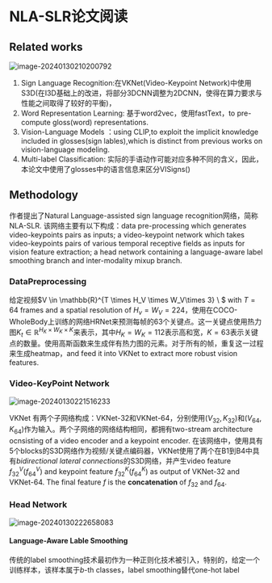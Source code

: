 # NLA-SLR论文阅读

## Related works

![image-20240130210200792](C:\Users\29236\AppData\Roaming\Typora\typora-user-images\image-20240130210200792.png)

1.   Sign Language Recognition:在VKNet(Video-Keypoint Network)中使用S3D(在I3D基础上的改进，将部分3DCNN调整为2DCNN，使得在算力要求与性能之间取得了较好的平衡)，
2.   Word Representation Learning: 基于word2vec，使用fastText，to pre-compute gloss(word) representations.
3.   Vision-Language Models ：using CLIP,to exploit the implicit knowledge included in glosses(sign lables),which is distinct from previous works on vision-language modeling.
4.   Multi-label Classification: 实际的手语动作可能对应多种不同的含义，因此，本论文中使用了glosses中的语言信息来区分VISigns()

## Methodology

作者提出了Natural Language-assisted sign language recognition网络，简称NLA-SLR. 该网络主要有以下构成：data pre-processing which generates video-keypoints pairs as inputs; a video-keypoint network which takes video-keypoints pairs of various temporal receptive fields as inputs for vision feature extraction; a head network containing a language-aware label smoothing branch and inter-modality mixup branch. 



### DataPreprocessing

给定视频$V \in \mathbb{R}^{T \times H_V \times W_V\times 3} \ $ with  $T = 64$ frames and a spatial resolution of $H_v = W_V = 224$，使用在COCO-WholeBody上训练的网络HRNet来预测每帧的63个关键点。这一关键点使用热力图$K_t \in \mathbb{R}^{H_K\times W_K \times K}$来表示，其中$H_K = W_K = 112$表示高和宽，$K = 63$表示关键点的数量。使用高斯函数来生成伴有热力图的元素。对于所有的帧，重复这一过程来生成heatmap，and feed it into VKNet to extract more robust vision features.



### Video-KeyPoint Network

![image-20240130221516233](C:\Users\29236\AppData\Roaming\Typora\typora-user-images\image-20240130221516233.png)

VKNet 有两个子网络构成：VKNet-32和VKNet-64，分别使用$(V_{32},K_{32})$和$(V_{64},K_{64})$作为输入。两个子网络的网络结构相同，都拥有two-stream architecture ocnsisting of a video encoder and a keypoint encoder. 在该网络中，使用具有5个blocks的S3D网络作为视频/关键点编码器，VKNet使用了两个在B1到B4中具有*bidirectional lateral connections*的S3D网络，并产生video feature $f^V_{32}(f^V_{64})$ and keypoint feature $f^K_{32}(f^K_{64})$ as output of VKNet-32 and VKNet-64. The final feature   $f$ is the **concatenation** of $f_{32}$ and $f_{64}$.

### Head Network

![image-20240130222658083](C:\Users\29236\AppData\Roaming\Typora\typora-user-images\image-20240130222658083.png)

#### Language-Aware Lable Smoothing

传统的label smoothing技术最初作为一种正则化技术被引入，特别的，给定一个训练样本，该样本属于$b$-th classes，label smoothing替代one-hot label